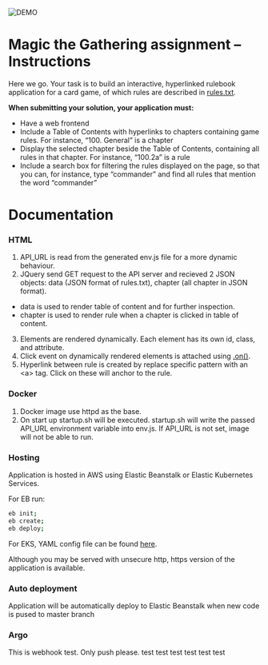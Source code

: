 ![DEMO](https://s6.gifyu.com/images/final920261d1b4df5404.gif)

# Magic the Gathering assignment – Instructions

Here we go. Your task is to build an interactive, hyperlinked rulebook application for a card game, of which rules are described in <a href="https://media.wizards.com/2021/downloads/MagicCompRules%2020210419.txt">rules.txt</a>.

**When submitting your solution, your application must:**

* Have a web frontend
* Include a Table of Contents with hyperlinks to chapters containing game rules. For instance, “100. General” is a chapter
* Display the selected chapter beside the Table of Contents, containing all rules in that chapter. For instance, “100.2a” is a rule
* Include a search box for filtering the rules displayed on the page, so that you can, for instance, type “commander” and find all rules that mention the word “commander”

# Documentation

### HTML
1. API_URL is read from the generated env.js file for a more dynamic behaviour.
2. JQuery send GET request to the API server and recieved 2 JSON objects: data (JSON format of rules.txt), chapter (all chapter in JSON format).
* data is used to render table of content and for further inspection.
* chapter is used to render rule when a chapter is clicked in table of content.
3. Elements are rendered dynamically. Each element has its own id, class, and attribute.
4. Click event on dynamically rendered elements is attached using <a href="https://api.jquery.com/on/#on-events-selector-data-handler">.on()</a>. 
5. Hyperlink between rule is created by replace specific pattern with an \<a\> tag. Click on these will anchor to the rule.

### Docker
1. Docker image use httpd as the base.
2. On start up startup.sh will be executed. startup.sh will write the passed API_URL environment variable into env.js. If API_URL is not set, image will not be able to run.

### Hosting
Application is hosted in AWS using Elastic Beanstalk or Elastic Kubernetes Services.

For EB run:
```bash
eb init;
eb create;
eb deploy;
```
For EKS, YAML config file can be found <a href="https://github.com/ThangEthan/reaktor-kube/blob/master/web.yaml">here</a>.

Although you may be served with unsecure http, https version of the application is available.

### Auto deployment 
Application will be automatically deploy to Elastic Beanstalk when new code is pused to master branch

### Argo
This is webhook test. Only push please.
test
test
test
test
test
test
